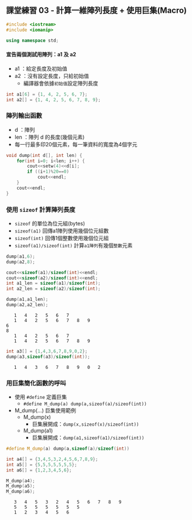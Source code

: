 ## 課堂練習 03 - 計算一維陣列長度 + 使用巨集(Macro)


```c++
#include <iostream>
#include <iomanip>

using namespace std;
```

#### 宣告兩個測試用陣列：a1 及 a2
- a1 ：給定長度及初始值
- a2 ：沒有設定長度，只給初始值
    - 編譯器會依據`初始值`設定陣列長度


```c++
int a1[6] = {1, 4, 2, 5, 6, 7};
int a2[] = {1, 4, 2, 5, 6, 7, 8, 9};
```

### 陣列輸出函數
- d   ：陣列
- len ：陣列 d 的長度(幾個元素)
- 每一行最多印20個元素，每一筆資料的寬度為4個字元


```c++
void dump(int d[], int len) {
    for(int i=0; i<len; i++) {
        cout<<setw(4)<<d[i];
        if ((i+1)%20==0)
            cout<<endl;
    }
    cout<<endl;
}
```

### 使用 `sizeof` 計算陣列長度
- `sizeof` 的單位為位元組(bytes)
- `sizeof(a1)` 回傳a1陣列使用幾個位元組數
- `sizeof(int)` 回傳1個整數使用幾個位元組
- `sizeof(a1)/sizeof(int)` 計算`a1陣列`有幾個`整數`元素


```c++
dump(a1,6);
dump(a2,8);

cout<<sizeof(a1)/sizeof(int)<<endl;
cout<<sizeof(a2)/sizeof(int)<<endl;
int a1_len = sizeof(a1)/sizeof(int);
int a2_len = sizeof(a2)/sizeof(int);

dump(a1,a1_len);
dump(a2,a2_len);
```

       1   4   2   5   6   7
       1   4   2   5   6   7   8   9
    6
    8
       1   4   2   5   6   7
       1   4   2   5   6   7   8   9



```c++
int a3[] = {1,4,3,6,7,8,9,0,2};
dump(a3,sizeof(a3)/sizeof(int));
```

       1   4   3   6   7   8   9   0   2


### 用巨集簡化函數的呼叫
- 使用 `#define` 定義巨集
    - `#define M_dump(a) dump(a,sizeof(a)/sizeof(int))`
- M_dump(...) 巨集使用範例
    - M_dump(x)
        - 巨集展開成：`dump(x,sizeof(x)/sizeof(int))`
    - M_dump(a1)
        - 巨集展開成：`dump(a1,sizeof(a1)/sizeof(int))`
        


```c++
#define M_dump(a) dump(a,sizeof(a)/sizeof(int))

int a4[] = {3,4,5,3,2,4,5,6,7,8,9};
int a5[] = {5,5,5,5,5,5,5};
int a6[] = {1,2,3,4,5,6};

M_dump(a4);   
M_dump(a5);   
M_dump(a6);   
```

       3   4   5   3   2   4   5   6   7   8   9
       5   5   5   5   5   5   5
       1   2   3   4   5   6

